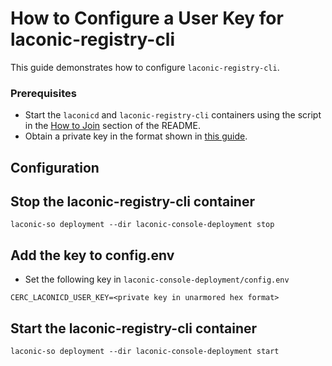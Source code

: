 # How to Configure a User Key for laconic-registry-cli

This guide demonstrates how to configure `laconic-registry-cli`.

### Prerequisites

* Start the `laconicd` and `laconic-registry-cli` containers using the script in the [How to Join](/devnet/README.md#how-to-join) section of the README.
* Obtain a private key in the format shown in [this guide](private-key.md).

## Configuration 

## Stop the laconic-registry-cli container
```
laconic-so deployment --dir laconic-console-deployment stop
```
## Add the key to config.env
* Set the following key in `laconic-console-deployment/config.env`
```
CERC_LACONICD_USER_KEY=<private key in unarmored hex format>
```

## Start the laconic-registry-cli container
```
laconic-so deployment --dir laconic-console-deployment start
```